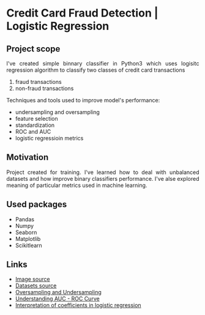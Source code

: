 # Credit Card Fraud Detection | Logistic Regression 

## Project scope
<p align="justify">
  I've created simple binnary classifier in Python3 which uses logisitc regression algorithm to classify two classes of credit card transactions<p>
    
1. fraud transactions
2. non-fraud transactions

<p align="justify"> Techniques and tools used to improve model's performance:
<p>
    
  * undersampling and oversampling
  * feature selection
  * standardization
  * ROC and AUC
  * logistic regressioin metrics
  
  
## Motivation
  
<p align="justify"> Project created for training. I've learned how to deal with unbalanced datasets and how improve binary classifiers performance. I've alse explored meaning of particular metrics used in machine learning. <p>
  
## Used packages
  
  *   Pandas
  *   Numpy
  *   Seaborn
  *   Matplotlib
  *   Scikitlearn
  
## Links

  * [Image source](https://www.dignited.com/wp-content/uploads/2018/10/Credit-Card-Fraud-768x512.jpg)
  * [Datasets source](https://www.kaggle.com/mlg-ulb/creditcardfraud)
  * [Oversampling and Undersampling](https://en.wikipedia.org/wiki/Oversampling_and_undersampling_in_data_analysis)
  * [Understanding AUC - ROC Curve](https://towardsdatascience.com/understanding-auc-roc-curve-68b2303cc9c5)
  * [Interpretation of coefficients in logistic regression](https://www.polyu.edu.hk/cbs/sjpolit/logisticregression.html)
  
